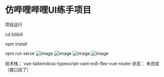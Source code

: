 # 仿哔哩哔哩UI练手项目
项目运行

cd bilibili

npm install

npm run serve
![image](https://user-images.githubusercontent.com/110706742/218765090-fcf65943-4bf7-4232-a500-05e20f90993d.png)
![image](https://user-images.githubusercontent.com/110706742/218765189-02ccf6ee-cee0-4e43-85a9-c403160c9df5.png)
![image](https://user-images.githubusercontent.com/110706742/218765288-11d3aad9-7d31-402d-9413-99d65bec37ab.png)
![image](https://user-images.githubusercontent.com/110706742/218765597-eaf01c31-04fc-4b78-809d-8b39815f89b1.png)

 
 技术栈： vue-tailwindcss-typescript-vant-es6-flex-vue-router
 状态： 未完成（接口挂了）
